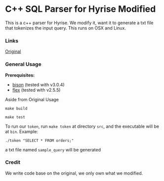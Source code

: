 C++ SQL Parser for Hyrise Modified
==================================

This is a c++ parser for Hyrise. We modify it, want it to generate a txt file that tokenizes the input query. This runs on OSX and Linux.

### Links

[Original](https://github.com/hyrise/sql-parser)


### General Usage

**Prerequisites:**
* [bison](https://www.gnu.org/software/bison/) (tested with v3.0.4)
* [flex](http://flex.sourceforge.net/) (tested with v2.5.5)

Aside from Original Usage
```
make build
````
```
make test
````
To run our `token`, run `make token` at directory `src`, and the executable will be at `bin`.
Example:
```
./token "SELECT * FROM orders;"
```
a txt file named `sample_query` will be generated

### Credit

We write code base on the original, we only own what we modified.
